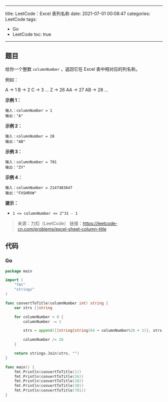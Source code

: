 ----
title: LeetCode：Excel 表列名称
date: 2021-07-01 00:08:47
categories: LeetCode
tags: 
- Go
- LeetCode
toc: true
----

## 题目

给你一个整数 `columnNumber` ，返回它在 Excel 表中相对应的列名称。

例如：

A -> 1
B -> 2
C -> 3
...
Z -> 26
AA -> 27
AB -> 28 
...

<!-- more -->

**示例 1：**

```
输入：columnNumber = 1
输出："A"
```

**示例 2：**

```
输入：columnNumber = 28
输出："AB"
```

**示例 3：**

```
输入：columnNumber = 701
输出："ZY"
```

**示例 4：**

```
输入：columnNumber = 2147483647
输出："FXSHRXW"
```

**提示：**

- `1 <= columnNumber <= 2^31 - 1`

> 来源：力扣（LeetCode）
> 链接：https://leetcode-cn.com/problems/excel-sheet-column-title

## 代码

### Go

```go
package main

import (
	"fmt"
	"strings"
)

func convertToTitle(columnNumber int) string {
	var strs []string

	for columnNumber > 0 {
		columnNumber -= 1

		strs = append([]string{string(64 + columnNumber%26 + 1)}, strs...)

		columnNumber /= 26
	}

	return strings.Join(strs, "")
}

func main() {
	fmt.Println(convertToTitle(1))
	fmt.Println(convertToTitle(26))
	fmt.Println(convertToTitle(28))
	fmt.Println(convertToTitle(30))
	fmt.Println(convertToTitle(701))
}
```